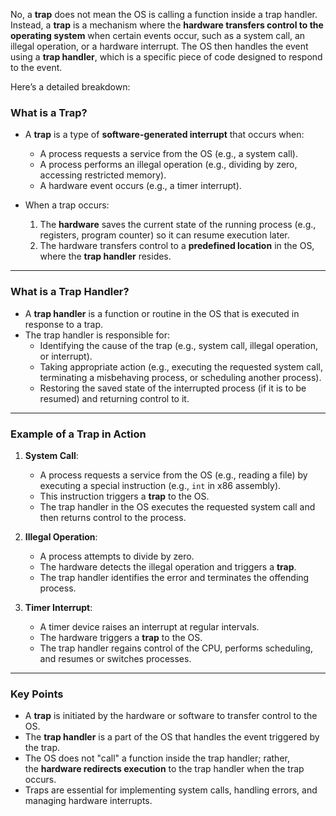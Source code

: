 No, a **trap** does not mean the OS is calling a function inside a trap handler. Instead, a **trap** is a mechanism where the **hardware transfers control to the operating system** when certain events occur, such as a system call, an illegal operation, or a hardware interrupt. The OS then handles the event using a **trap handler**, which is a specific piece of code designed to respond to the event.

Here’s a detailed breakdown:

### What is a Trap?

- A **trap** is a type of **software-generated interrupt** that occurs when:
    
    - A process requests a service from the OS (e.g., a system call).
    - A process performs an illegal operation (e.g., dividing by zero, accessing restricted memory).
    - A hardware event occurs (e.g., a timer interrupt).
- When a trap occurs:
    
    1. The **hardware** saves the current state of the running process (e.g., registers, program counter) so it can resume execution later.
    2. The hardware transfers control to a **predefined location** in the OS, where the **trap handler** resides.

---

### What is a Trap Handler?

- A **trap handler** is a function or routine in the OS that is executed in response to a trap.
- The trap handler is responsible for:
    - Identifying the cause of the trap (e.g., system call, illegal operation, or interrupt).
    - Taking appropriate action (e.g., executing the requested system call, terminating a misbehaving process, or scheduling another process).
    - Restoring the saved state of the interrupted process (if it is to be resumed) and returning control to it.

---

### Example of a Trap in Action

1. **System Call**:
    
    - A process requests a service from the OS (e.g., reading a file) by executing a special instruction (e.g., `int` in x86 assembly).
    - This instruction triggers a **trap** to the OS.
    - The trap handler in the OS executes the requested system call and then returns control to the process.
2. **Illegal Operation**:
    
    - A process attempts to divide by zero.
    - The hardware detects the illegal operation and triggers a **trap**.
    - The trap handler identifies the error and terminates the offending process.
3. **Timer Interrupt**:
    
    - A timer device raises an interrupt at regular intervals.
    - The hardware triggers a **trap** to the OS.
    - The trap handler regains control of the CPU, performs scheduling, and resumes or switches processes.

---

### Key Points

- A **trap** is initiated by the hardware or software to transfer control to the OS.
- The **trap handler** is a part of the OS that handles the event triggered by the trap.
- The OS does not "call" a function inside the trap handler; rather, the **hardware redirects execution** to the trap handler when the trap occurs.
- Traps are essential for implementing system calls, handling errors, and managing hardware interrupts.